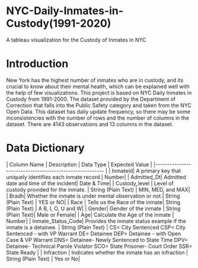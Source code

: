 # NYC-Daily-Inmates-in-Custody(1991-2020)
A tableau visualization for the Custody of Inmates in NYC
# Introduction
New York has the highest number of inmates who are in custody, and its crucial to know about their mental health, which can be explained well with the help of few visualizations. 
This project is based on NYC Daily Inmates in Custody from 1991-2000. 
The dataset provided by the Department of Correction that falls into the Public Safety category and taken from the NYC Open Data. 
This dataset has daily update frequency, so there may be some inconsistencies with the number of rows and the number of columns in the dataset. 
There are 4143 observations and 13 columns in the dataset. 

# Data Dictionary
| Column Name | Description | Data Type | Expected Value |
|-------------------------------------------------------- |
| Inmateid| A primary key that uniquely identifies each inmate record.| Number|
| Admitted_Dt| Admitted date and time of the incident| Date & Time|
| Custody_level | Level of custody provided for the inmate. | String (Plain Text) | MIN, MED, and MAX|
| Bradh| Whether the inmate is under mental observation or not.| String (Plain Text) | YES or NO|
| Race | Tells us the Race of the inmate| String (Plain Text) | A B, I, O, U and W|
| Gender| Gender of the inmate | String (Plain Text)| Male or Female|
| Age| Calculate the Age of the inmate | Number|
| Inmate_Status_Code| Provides the inmate status example if the inmate is a detainee. | String (Plain Text) | CS= City Sentenced
CSP= City Sentenced - with VP Warrant
DE= Detainee
DEP= Detainee - with Open Case & VP Warrant
DNS= Detainee- Newly Sentenced to State Time
DPV= Detainee- Technical Parole Violator
SCO= State Prisoner- Court Order
SSR= State Ready |
| Infraction | Indicates whether the inmate has an infraction | String (Plain Text) | Yes or No|
